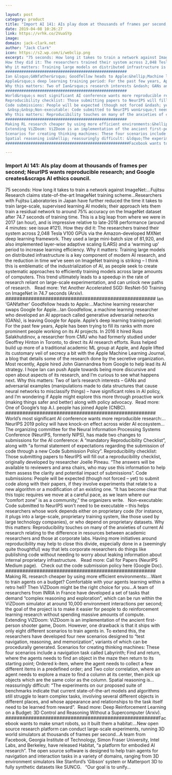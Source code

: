 ```yaml
---

layout: post
category: product
title: "Import AI 141: AIs play doom at thousands of frames per second; NeurIPS wants reproducible research; and Google creates&amp;scraps AI ethics council."
date: 2019-04-08 10:26:27
link: https://vrhk.co/2VuaSYp
image: 
domain: jack-clark.net
author: "Jack Clark"
icon: https://s2.wp.com/i/webclip.png
excerpt: "75 seconds: How long it takes to train a network against ImageNet:&hellip;Fujitsu Research claims state-of-the-art ImageNet training scheme&hellip;Researchers with Fujitsu Laboratories in Japan have further reduced the time it takes to train large-scale, supervised learning AI models; their approach lets them train a residual network to around 75% accuracy on the ImageNet dataset after 74.7 seconds of training time. This is a big leap from where we were in 2017 (an hour), and is impressive relative to late-2018 performance (around 4 minutes: see issue #121).
How they did it: The researchers trained their system across 2,048 Tesla V100 GPUs via the Amazon-developed MXNet deep learning framework. They used a large mini-batch size of 81,920, and also implemented layer-wise adaptive scaling (LARS) and a &lsquo;warming up&rsquo; period to increase learning efficiency.
Why it matters: Training large models on distributed infrastructure is a key component of modern AI research, and the reduction in time we&rsquo;ve seen on ImageNet training is striking &ndash; I think this is emblematic of the industrialization of AI, as people seek to create systematic approaches to efficiently training models across large amounts of computers. This trend ultimately leads to a speedup in the rate of research reliant on large-scale experimentation, and can unlock new paths of research. &nbsp;&nbsp;Read more: Yet Another Accelerated SGD: ResNet-50 Training on ImageNet in 74.7 seconds (Arxiv).
#####################################################
Ian &lsquo;GANfather&rsquo; Goodfellow heads to Apple:&hellip;Machine learning researcher swaps Google for Apple&hellip;Ian Goodfellow, a machine learning researcher who developed an AI approach called generative adversarial networks (GANs), is leaving Google for Apple.
Apple&rsquo;s deep learning training period: For the past few years, Apple has been trying to fill its ranks with more prominent people working on its AI projects. In 2016 it hired Russ Salakhutdinov, a researcher from CMU who had formerly studied under Geoffrey Hinton in Toronto, to direct its AI research efforts. Russ helped build up more of a traditional academic ML group at Apple, and Apple lifted its customary veil of secrecy a bit with the&nbsp;Apple Machine Learning Journal, a blog that details some of the research done by the secretive organization. Most recently, Apple hired John Giannandrea from Google to help lead its AI strategy. I hope Ian can push Apple towards being more discursive and open about aspects of its research, and I&rsquo;m curious to see what happens next.
Why this matters: Two of Ian&rsquo;s research interests &ndash; GANs and adversarial examples (manipulations made to data structures that cause neural networks to misclassify things) &ndash; have significant roles in AI policy, and I&rsquo;m wondering if Apple might explore this more through proactive work (making things safer and better) along with policy advocacy.&nbsp; Read more: One of Google&rsquo;s top A.I. people has joined Apple (CNBC).
#####################################################
World&rsquo;s most significant AI conference wants more reproducible research:&hellip;NeurIPS 2019 policy will have knock-on effect across wider AI ecosystem&hellip;The organizing committee for the Neural Information Processing Systems Conference (NeurIPS, formerly NIPS), has made two changes to submissions for the AI conference: A &ldquo;mandatory Reproducibility Checklist&rdquo;, along with &ldquo;a formal statement of expectations regarding the submission of code through a new Code Submission Policy&rdquo;.
Reproducibility checklist: Those submitting papers to NeurIPS will fill out a reproducibility checklist, originally developed by researcher Joelle Pineau. &ldquo;The answers will be available to reviewers and area chairs, who may use this information to help them assess the clarity and potential impact of submissions&rdquo;.
Code submissions: People will be expected (though not forced &ndash; yet) to submit code along with their papers, if they involve experiments that relate to a new algorithm or a modification of an existing one. &ldquo;It has become clear that this topic requires we move at a careful pace, as we learn where our &ldquo;comfort zone&rdquo; is as a community,&rdquo; the organizers write.
 &nbsp;&nbsp;Non-executable: Code submitted to NeurIPS won&rsquo;t need to be executable &ndash; this helps researchers whose work depends either on proprietary code (for instance, it plugs into a large-scale, proprietary training system, like those used by large technology companies), or who depend on proprietary datasets.
Why this matters: Reproducibility touches on many of the anxieties of current AI research relating to the difference in resources between academic researchers and those at corporate labs. Having more initiatives around reproducibility may help to close this divide, especially done in a (seemingly quite thoughtful) way that lets corporate researchers do things like publishing code without needing to worry about leaking information about internal proprietary infrastructure. &nbsp;&nbsp;Read more: Call for Papers (NeurIPS Medium page). &nbsp;&nbsp;Check out the code submission policy here (Google Doc).
#####################################################
Making RL research cheaper by using more efficient environments:&hellip;Want to train agents on a budget? Comfortable with your agents learning within a retro hell? Then ViZDoom might be the right choice for you&hellip;A team of researchers from INRIA in France have developed a set of tasks that demand &ldquo;complex reasoning and exploration&rdquo;, which can be run within the ViZDoom simulator at around 10,000 environment interactions per second; the goal of the project is to make it easier for people to do reinforcement learning research without spending massive amounts of compute.
Extending ViZDoom: ViZDoom is an implementation of the ancient first-person shooter game, Doom. However, one drawback is that it ships with only eight different scenarios to train agents in. To extend this, the researchers have developed four new scenarios designed to &ldquo;test navigation, reasoning, and memorization&rdquo;, variants of which can be procedurally generated.
Scenarios for creating thinking machines: These four scenarios include a navigation task called Labyrinth; Find and return, where the agents needs to find an object in the maze then return to its starting point; Ordered k-item, where the agent needs to collect a few different items in a predefined order; and Two color correlation, where an agent needs to explore a maze to find a column at its center, then pick up objects which are the same color as the column.
Spatial reasoning is&hellip; reassuringly difficult: &ldquo;The experiments on our proposed suite of benchmarks indicate that current state-of-the-art models and algorithms still struggle to learn complex tasks, involving several different objects in different places, and whose appearance and relationships to the task itself need to be learned from reward&rdquo;.&nbsp; Read more: Deep Reinforcement Learning on a Budget: 3D Control and Reasoning Without a Supercomputer (Arxiv).
######################################################Facebook wants to make smart robots, so it built them a habitat:&hellip;New open source research platform can conduct large-scale experiments, running 3D world simulators at thousands of frames per second&hellip;A team from Facebook, Georgia Institute of Technology, Simon Fraser University, Intel Labs, and Berkeley, have released Habitat, &ldquo;a platform for embodied AI research&rdquo;. The open source software is designed to help train agents for navigation and interaction tasks in a variety of domains, ranging from 3D environment simulators like Stanford&rsquo;s &lsquo;Gibson&rsquo; system or Matterport 3D to fully synthetic datasets like SUNCG. &nbsp;&nbsp;&ldquo;Our goal is to unify…"

---
```


### Import AI 141: AIs play doom at thousands of frames per second; NeurIPS wants reproducible research; and Google creates&amp;scraps AI ethics council.

75 seconds: How long it takes to train a network against ImageNet:&hellip;Fujitsu Research claims state-of-the-art ImageNet training scheme&hellip;Researchers with Fujitsu Laboratories in Japan have further reduced the time it takes to train large-scale, supervised learning AI models; their approach lets them train a residual network to around 75% accuracy on the ImageNet dataset after 74.7 seconds of training time. This is a big leap from where we were in 2017 (an hour), and is impressive relative to late-2018 performance (around 4 minutes: see issue #121).
How they did it: The researchers trained their system across 2,048 Tesla V100 GPUs via the Amazon-developed MXNet deep learning framework. They used a large mini-batch size of 81,920, and also implemented layer-wise adaptive scaling (LARS) and a &lsquo;warming up&rsquo; period to increase learning efficiency.
Why it matters: Training large models on distributed infrastructure is a key component of modern AI research, and the reduction in time we&rsquo;ve seen on ImageNet training is striking &ndash; I think this is emblematic of the industrialization of AI, as people seek to create systematic approaches to efficiently training models across large amounts of computers. This trend ultimately leads to a speedup in the rate of research reliant on large-scale experimentation, and can unlock new paths of research. &nbsp;&nbsp;Read more: Yet Another Accelerated SGD: ResNet-50 Training on ImageNet in 74.7 seconds (Arxiv).
#####################################################
Ian &lsquo;GANfather&rsquo; Goodfellow heads to Apple:&hellip;Machine learning researcher swaps Google for Apple&hellip;Ian Goodfellow, a machine learning researcher who developed an AI approach called generative adversarial networks (GANs), is leaving Google for Apple.
Apple&rsquo;s deep learning training period: For the past few years, Apple has been trying to fill its ranks with more prominent people working on its AI projects. In 2016 it hired Russ Salakhutdinov, a researcher from CMU who had formerly studied under Geoffrey Hinton in Toronto, to direct its AI research efforts. Russ helped build up more of a traditional academic ML group at Apple, and Apple lifted its customary veil of secrecy a bit with the&nbsp;Apple Machine Learning Journal, a blog that details some of the research done by the secretive organization. Most recently, Apple hired John Giannandrea from Google to help lead its AI strategy. I hope Ian can push Apple towards being more discursive and open about aspects of its research, and I&rsquo;m curious to see what happens next.
Why this matters: Two of Ian&rsquo;s research interests &ndash; GANs and adversarial examples (manipulations made to data structures that cause neural networks to misclassify things) &ndash; have significant roles in AI policy, and I&rsquo;m wondering if Apple might explore this more through proactive work (making things safer and better) along with policy advocacy.&nbsp; Read more: One of Google&rsquo;s top A.I. people has joined Apple (CNBC).
#####################################################
World&rsquo;s most significant AI conference wants more reproducible research:&hellip;NeurIPS 2019 policy will have knock-on effect across wider AI ecosystem&hellip;The organizing committee for the Neural Information Processing Systems Conference (NeurIPS, formerly NIPS), has made two changes to submissions for the AI conference: A &ldquo;mandatory Reproducibility Checklist&rdquo;, along with &ldquo;a formal statement of expectations regarding the submission of code through a new Code Submission Policy&rdquo;.
Reproducibility checklist: Those submitting papers to NeurIPS will fill out a reproducibility checklist, originally developed by researcher Joelle Pineau. &ldquo;The answers will be available to reviewers and area chairs, who may use this information to help them assess the clarity and potential impact of submissions&rdquo;.
Code submissions: People will be expected (though not forced &ndash; yet) to submit code along with their papers, if they involve experiments that relate to a new algorithm or a modification of an existing one. &ldquo;It has become clear that this topic requires we move at a careful pace, as we learn where our &ldquo;comfort zone&rdquo; is as a community,&rdquo; the organizers write.
 &nbsp;&nbsp;Non-executable: Code submitted to NeurIPS won&rsquo;t need to be executable &ndash; this helps researchers whose work depends either on proprietary code (for instance, it plugs into a large-scale, proprietary training system, like those used by large technology companies), or who depend on proprietary datasets.
Why this matters: Reproducibility touches on many of the anxieties of current AI research relating to the difference in resources between academic researchers and those at corporate labs. Having more initiatives around reproducibility may help to close this divide, especially done in a (seemingly quite thoughtful) way that lets corporate researchers do things like publishing code without needing to worry about leaking information about internal proprietary infrastructure. &nbsp;&nbsp;Read more: Call for Papers (NeurIPS Medium page). &nbsp;&nbsp;Check out the code submission policy here (Google Doc).
#####################################################
Making RL research cheaper by using more efficient environments:&hellip;Want to train agents on a budget? Comfortable with your agents learning within a retro hell? Then ViZDoom might be the right choice for you&hellip;A team of researchers from INRIA in France have developed a set of tasks that demand &ldquo;complex reasoning and exploration&rdquo;, which can be run within the ViZDoom simulator at around 10,000 environment interactions per second; the goal of the project is to make it easier for people to do reinforcement learning research without spending massive amounts of compute.
Extending ViZDoom: ViZDoom is an implementation of the ancient first-person shooter game, Doom. However, one drawback is that it ships with only eight different scenarios to train agents in. To extend this, the researchers have developed four new scenarios designed to &ldquo;test navigation, reasoning, and memorization&rdquo;, variants of which can be procedurally generated.
Scenarios for creating thinking machines: These four scenarios include a navigation task called Labyrinth; Find and return, where the agents needs to find an object in the maze then return to its starting point; Ordered k-item, where the agent needs to collect a few different items in a predefined order; and Two color correlation, where an agent needs to explore a maze to find a column at its center, then pick up objects which are the same color as the column.
Spatial reasoning is&hellip; reassuringly difficult: &ldquo;The experiments on our proposed suite of benchmarks indicate that current state-of-the-art models and algorithms still struggle to learn complex tasks, involving several different objects in different places, and whose appearance and relationships to the task itself need to be learned from reward&rdquo;.&nbsp; Read more: Deep Reinforcement Learning on a Budget: 3D Control and Reasoning Without a Supercomputer (Arxiv).
######################################################Facebook wants to make smart robots, so it built them a habitat:&hellip;New open source research platform can conduct large-scale experiments, running 3D world simulators at thousands of frames per second&hellip;A team from Facebook, Georgia Institute of Technology, Simon Fraser University, Intel Labs, and Berkeley, have released Habitat, &ldquo;a platform for embodied AI research&rdquo;. The open source software is designed to help train agents for navigation and interaction tasks in a variety of domains, ranging from 3D environment simulators like Stanford&rsquo;s &lsquo;Gibson&rsquo; system or Matterport 3D to fully synthetic datasets like SUNCG. &nbsp;&nbsp;&ldquo;Our goal is to unify…